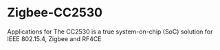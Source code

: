 # Zigbee-CC2530
Applications for The CC2530 is a true system-on-chip (SoC) solution for IEEE 802.15.4, Zigbee and RF4CE
